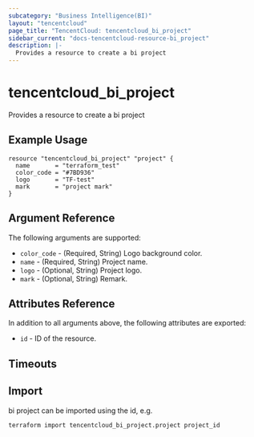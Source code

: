 ```yaml
---
subcategory: "Business Intelligence(BI)"
layout: "tencentcloud"
page_title: "TencentCloud: tencentcloud_bi_project"
sidebar_current: "docs-tencentcloud-resource-bi_project"
description: |-
  Provides a resource to create a bi project
---
```


# tencentcloud_bi_project

Provides a resource to create a bi project

## Example Usage

```hcl
resource "tencentcloud_bi_project" "project" {
  name       = "terraform_test"
  color_code = "#7BD936"
  logo       = "TF-test"
  mark       = "project mark"
}
```

## Argument Reference

The following arguments are supported:

* `color_code` - (Required, String) Logo background color.
* `name` - (Required, String) Project name.
* `logo` - (Optional, String) Project logo.
* `mark` - (Optional, String) Remark.

## Attributes Reference

In addition to all arguments above, the following attributes are exported:

* `id` - ID of the resource.



## Timeouts

<no value>


## Import

bi project can be imported using the id, e.g.

```
terraform import tencentcloud_bi_project.project project_id
```

